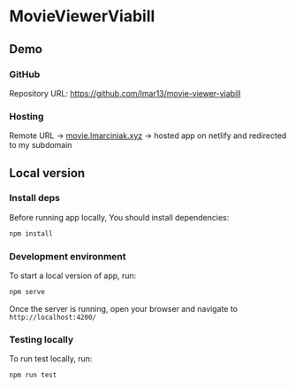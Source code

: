 # MovieViewerViabill

## Demo

### GitHub

Repository URL: https://github.com/lmar13/movie-viewer-viabill

### Hosting

Remote URL -> [movie.lmarciniak.xyz](https://movie.lmarciniak.xyz) -> hosted app on netlify and redirected to my subdomain

## Local version

### Install deps

Before running app locally, You should install dependencies:

```bash
npm install
```

### Development environment

To start a local version of app, run:

```bash
npm serve
```

Once the server is running, open your browser and navigate to `http://localhost:4200/`

### Testing locally

To run test locally, run:

```bash
npm run test
```
